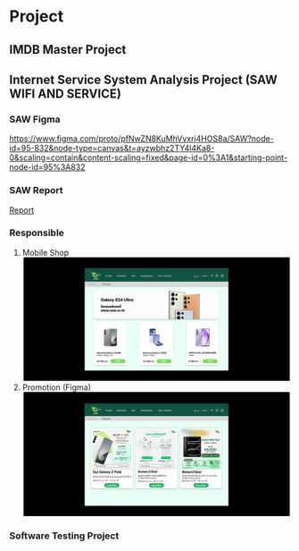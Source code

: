 # Project

## IMDB Master Project

## Internet Service System Analysis Project (SAW WIFI AND SERVICE)

### SAW Figma
https://www.figma.com/proto/pfNwZN8KuMhVvxrj4HOS8a/SAW?node-id=95-832&node-type=canvas&t=ayzwbhz2TY4l4Ka8-0&scaling=contain&content-scaling=fixed&page-id=0%3A1&starting-point-node-id=95%3A832

### SAW Report
[Report](./SA/Saw_Report.pdf)

### Responsible
1. Mobile Shop ![Mobile shop](SA/img/Mobile_shop.png)
2. Promotion (Figma) ![Mobile shop](SA/img/Promotion.png)

### Software Testing Project
